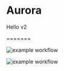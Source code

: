 # Aurora

Hello v2

=======

![example workflow](https://github.com/yeungadrian/Aurora/actions/workflows/python-app.yml/badge.svg)

![example workflow](https://github.com/yeungadrian/Aurora/actions/workflows/appengine.yml/badge.svg)

